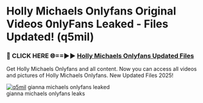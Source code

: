# Holly Michaels Onlyfans Original Videos 0nlyFans Leaked - Files Updated! (q5mil)

<h3>🔴 CLICK HERE 🌐==►► <a href="https://tinyurl.com/4seja8ks" rel="nofollow">Holly Michaels Onlyfans Updated Files</a></h3>

Get Holly Michaels Onlyfans and all content. Now you can access all videos and pictures of Holly Michaels Onlyfans. New Updated Files 2025!

[![q5mil](https://i.imgur.com/EWjZXRe.gif)](https://tinyurl.com/4seja8ks)
gianna michaels onlyfans leaked<br>
gianna michaels onlyfans leaks